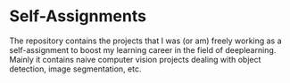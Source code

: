 # Self-Assignments
The repository contains the projects that I was (or am) freely working as a self-assignment to boost my learning career in the field of deeplearning. Mainly it contains naive computer vision projects dealing with object detection, image segmentation, etc.
